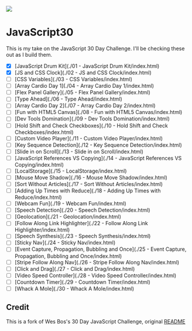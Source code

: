 ![](https://javascript30.com/images/JS3-social-share.png)

# JavaScript30

This is my take on the JavaScript 30 Day Challenge. I'll be checking these out as I build them.

- [x] [JavaScript Drum Kit](./01 - JavaScript Drum Kit/index.html)
- [x] [JS and CSS Clock](./02 - JS and CSS Clock/index.html)
- [ ] [CSS Variables](./03 - CSS Variables/index.html)
- [ ] [Array Cardio Day 1](./04 - Array Cardio Day 1/index.html)
- [ ] [Flex Panel Gallery](./05 - Flex Panel Gallery/index.html)
- [ ] [Type Ahead](./06 - Type Ahead/index.html)
- [ ] [Array Cardio Day 2](./07 - Array Cardio Day 2/index.html)
- [ ] [Fun with HTML5 Canvas](./08 - Fun with HTML5 Canvas/index.html)
- [ ] [Dev Tools Domination](./09 - Dev Tools Domination/index.html)
- [ ] [Hold Shift and Check Checkboxes](./10 - Hold Shift and Check Checkboxes/index.html)
- [ ] [Custom Video Player](./11 - Custom Video Player/index.html)
- [ ] [Key Sequence Detection](./12 - Key Sequence Detection/index.html)
- [ ] [Slide in on Scroll](./13 - Slide in on Scroll/index.html)
- [ ] [JavaScript References VS Copying](./14 - JavaScript References VS Copying/index.html)
- [ ] [LocalStorage](./15 - LocalStorage/index.html)
- [ ] [Mouse Move Shadow](./16 - Mouse Move Shadow/index.html)
- [ ] [Sort Without Articles](./17 - Sort Without Articles/index.html)
- [ ] [Adding Up Times with Reduce](./18 - Adding Up Times with Reduce/index.html)
- [ ] [Webcam Fun](./19 - Webcam Fun/index.html)
- [ ] [Speech Detection](./20 - Speech Detection/index.html)
- [ ] [Geolocation](./21 - Geolocation/index.html)
- [ ] [Follow Along Link Highlighter](./22 - Follow Along Link Highlighter/index.html)
- [ ] [Speech Synthesis](./23 - Speech Synthesis/index.html)
- [ ] [Sticky Nav](./24 - Sticky Nav/index.html)
- [ ] [Event Capture, Propagation, Bubbling and Once](./25 - Event Capture, Propagation, Bubbling and Once/index.html)
- [ ] [Stripe Follow Along Nav](./26 - Stripe Follow Along Nav/index.html)
- [ ] [Click and Drag](./27 - Click and Drag/index.html)
- [ ] [Video Speed Controller](./28 - Video Speed Controller/index.html)
- [ ] [Countdown Timer](./29 - Countdown Timer/index.html)
- [ ] [Whack A Mole](./30 - Whack A Mole/index.html)

## Credit

This is a fork of Wes Bos's 30 Day JavaScript Challenge, original [README](https://github.com/wesbos/JavaScript30)